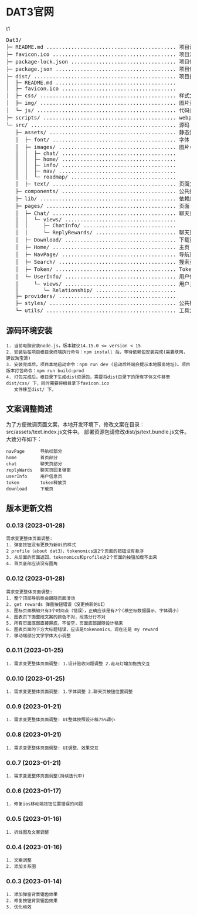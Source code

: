 # DAT3官网

<!-- DIRSTRUCTURE_START_MARKER --> t1
<pre>
Dat3/
├─ README.md .......................................... 项目说明文件 
├─ favicon.ico ........................................ 项目浏览器标签图标 
├─ package-lock.json .................................. 项目依赖版本锁定文件
├─ package.json ....................................... 项目依赖版本管理文件 
├─ dist/ .............................................. 项目打包后的部署资源包 
│  ├─ README.md ....................................... 
│  ├─ favicon.ico ..................................... 
│  ├─ css/ ............................................ 样式文件
│  ├─ img/ ............................................ 图片资源
│  └─ js/ ............................................. 代码资源
├─ scripts/ ........................................... webpack构建脚本 
└─ src/ ............................................... 源码
   ├─ assets/ ......................................... 静态资源
   │  ├─ font/ ........................................ 字体
   │  ├─ images/ ...................................... 图片(根据页面划分)
   │  │  ├─ chat/ ..................................... 
   │  │  ├─ home/ ..................................... 
   │  │  ├─ info/ ..................................... 
   │  │  ├─ nav/ ...................................... 
   │  │  └─ roadmap/ ..................................
   │  ├─ text/ ........................................ 页面文本
   ├─ components/ ..................................... 公共组件
   ├─ lib/ ............................................ 依赖库
   ├─ pages/ .......................................... 页面
   │  ├─ Chat/ ........................................ 聊天页面
   │  │  └─ views/ .................................... 
   │  │     ├─ ChatInfo/ .............................. 
   │  │     └─ ReplyRewards/ .......................... 聊天页弹窗页
   │  ├─ Download/ .................................... 下载页
   │  ├─ Home/ ........................................ 主页
   │  ├─ NavPage/ ..................................... 导航页
   │  ├─ Search/ ...................................... 搜索页
   │  ├─ Token/ ....................................... Token页
   │  └─ UserInfo/ .................................... 用户信息页
   │     └─ views/ .................................... 用户关系弹窗页
   │        └─ Relationship/ .......................... 
   ├─ providers/ ...................................... 
   ├─ styles/ ......................................... 公共样式
   └─ utils/ .......................................... 工具方法
</pre>
<!-- DIRSTRUCTURE_END_MARKER -->


## 源码环境安装
```
1. 当前电脑安装node.js，版本建议14.15.0 <= version < 15
2. 安装后在项目根目录终端执行命令：npm install 后，等待依赖包安装完成(需要联网，建议淘宝源)
3. 安装完成后，项目本地启动命令：npm run dev (启动后终端会提示本地服务地址)。项目版本打包命令：npm run build:prod
4. 打包完成后，根目录下生成dist资源包，需要将dist目录下的所有字体文件移至dist/css/ 下，同时需要将根目录下favicon.ico
   文件移至dist/ 下。
```

## 文案调整简述
为了方便微调页面文案，本地开发环境下，修改文案在目录：src/assets/text.index.js文件中。
部署资源包请修改dist/js/text.bundle.js文件。大致分布如下：
```
navPage      导航栏部分
home         首页部分
chat         聊天页部分
replyWards   聊天页回复弹窗
userInfo     用户信息页
token        token释放页
download     下载页
```

## 版本更新文档

### 0.0.13 (2023-01-28)
```
需求变更整体页面调整: 
1. 弹窗按钮没有更换为新Ui的样式
2 profile（about dat3），tokenomics这2个页面的按钮没有悬浮
3. 从后面的页面返回，tokenomics和profile这2个页面的按钮加载不出来
4. 首页底部应该没有圆角
```

### 0.0.12 (2023-01-28)
```
需求变更整体页面调整: 
1. 整个顶部导航栏会跟随页面滑动
2. get rewards 弹窗按钮错误（没更换新的UI）
3. 图标页面横轴只有3个时间点（错误），正确应该是有7个(横坐标数据展示、字体调小)
4. 图表页下面整段文案的颜色不对，段落分行不对
5. 所有页面底部直接置底，不留空，页面底部跟随设计稿来
6. 图表页面的下方大标题错误，应该是tokenomics，现在还是 my reward
7. 移动端部分文字字体大小调整
```

### 0.0.11 (2023-01-25)
```
1. 需求变更整体页面调整: 1.设计验收问题调整 2.走马灯增加拖拽交互
```

### 0.0.10 (2023-01-25)
```
1. 需求变更整体页面调整: 1.字体调整 2.聊天页按钮位置调整
```
### 0.0.9 (2023-01-21)
```
1. 需求变更整体页面调整: UI整体按照设计稿75%调小
```

### 0.0.8 (2023-01-21)
```
1. 需求变更整体页面调整: UI调整、效果交互
```

### 0.0.7 (2023-01-21)
```
1. 需求变更整体页面调整(持续迭代中)
```

### 0.0.6 (2023-01-17)
```
1. 修复ios移动端按钮位置错误的问题
```

### 0.0.5 (2023-01-16)
```
1. 折线图及文案调整
```

### 0.0.4 (2023-01-16)
```
1. 文案调整
2. 添加关系图
```

### 0.0.3 (2023-01-14)
```
1. 添加弹窗背景锯齿效果
2. 修复按钮背景锯齿效果
3. 优化动效
```
